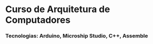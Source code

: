 # Curso de Arquitetura de Computadores 

### **Tecnologias:** Arduino, Microship Studio, C++, Assemble
